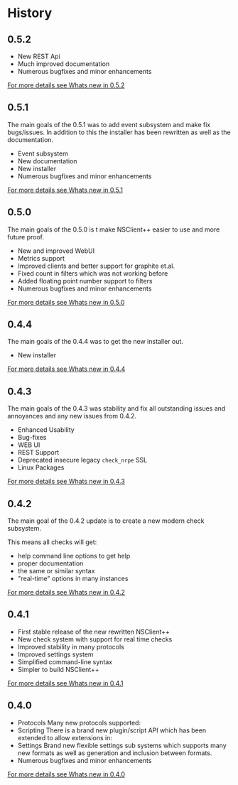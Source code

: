 # History

## 0.5.2

-   New REST Api
-   Much improved documentation
-   Numerous bugfixes and minor enhancements

[For more details see Whats new in 0.5.2](0.5.2.md)

## 0.5.1

The main goals of the 0.5.1 was to add event subsystem and make fix bugs/issues. In addition to this the installer has been rewritten as well as the documentation.

-   Event subsystem
-   New documentation
-   New installer
-   Numerous bugfixes and minor enhancements

[For more details see Whats new in 0.5.1](0.5.1.md)

## 0.5.0

The main goals of the 0.5.0 is t make NSClient++ easier to use and more future proof.

-   New and improved WebUI
-   Metrics support
-   Improved clients and better support for graphite et.al.
-   Fixed count in filters which was not working before
-   Added floating point number support to filters
-   Numerous bugfixes and minor enhancements

[For more details see Whats new in 0.5.0](0.5.0.md)

## 0.4.4

The main goals of the 0.4.4 was to get the new installer out.

-   New installer

[For more details see Whats new in 0.4.4](0.4.4.md)

## 0.4.3

The main goals of the 0.4.3 was stability and fix all outstanding issues and annoyances and any new issues from 0.4.2.

-   Enhanced Usability
-   Bug-fixes
-   WEB UI
-   REST Support
-   Deprecated insecure legacy `check_nrpe` SSL
-   Linux Packages

[For more details see Whats new in 0.4.3](0.4.3.md)

## 0.4.2

The main goal of the 0.4.2 update is to create a new modern check subsystem.

This means all checks will get:

-   help command line options to get help
-   proper documentation
-   the same or similar syntax
-   "real-time" options in many instances

[For more details see Whats new in 0.4.2](0.4.2.md)

## 0.4.1

* First stable release of the new rewritten NSClient++
* New check system with support for real time checks
* Improved stability in many protocols
* Improved settings system
* Simplified command-line syntax
* Simpler to build NSClient++

[For more details see Whats new in 0.4.1](0.4.1.md)

## 0.4.0

* Protocols
  Many new protocols supported:
* Scripting
  There is a brand new plugin/script API which has been extended to allow extensions in:
* Settings
  Brand new flexible settings sub systems which supports many new formats as well as generation and inclusion between formats.
* Numerous bugfixes and minor enhancements

[For more details see Whats new in 0.4.0](0.4.0.md)
